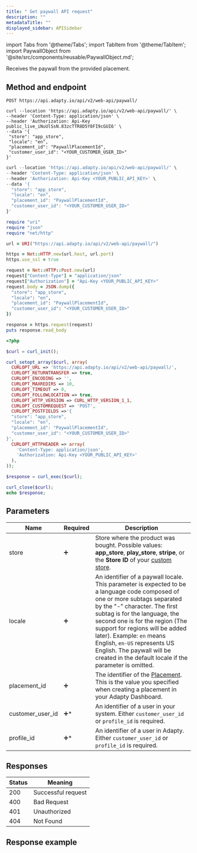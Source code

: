 ```yaml
---
title: " Get paywall API request"
description: ""
metadataTitle: ""
displayed_sidebar: APISidebar
---
```


import Tabs from '@theme/Tabs'; 
import TabItem from '@theme/TabItem'; 
import PaywallObject from '@site/src/components/reusable/PaywallObject.md';

Receives the paywall from the provided placement.

## Method and endpoint

```text
POST https://api.adapty.io/api/v2/web-api/paywall/
```

<Tabs> 
<TabItem value="shell" label="Shell" default>  

 ```shell
curl --location 'https://api.adapty.io/api/v2/web-api/paywall/' \
--header 'Content-Type: application/json' \
--header 'Authorization: Api-Key public_live_iNuUlSsN.83zcTTR8D5Y8FI9cGUI6' \
--data '{
  "store": "app_store",
  "locale": "en",
  "placement_id": "PaywallPlacementId",
  "customer_user_id": "<YOUR_CUSTOMER_USER_ID>"
}'
 ```

</TabItem>  
<TabItem value="javascript" label="Javascript" default>

```javascript
curl --location 'https://api.adapty.io/api/v2/web-api/paywall/' \
--header 'Content-Type: application/json' \
--header 'Authorization: Api-Key <YOUR_PUBLIC_API_KEY>' \
--data '{
  "store": "app_store",
  "locale": "en",
  "placement_id": "PaywallPlacementId",
  "customer_user_id": "<YOUR_CUSTOMER_USER_ID>"
}'
```

</TabItem>
<TabItem value="ruby" label="Ruby" default>

```ruby
require "uri"
require "json"
require "net/http"

url = URI("https://api.adapty.io/api/v2/web-api/paywall/")

https = Net::HTTP.new(url.host, url.port)
https.use_ssl = true

request = Net::HTTP::Post.new(url)
request["Content-Type"] = "application/json"
request["Authorization"] = "Api-Key <YOUR_PUBLIC_API_KEY>"
request.body = JSON.dump({
  "store": "app_store",
  "locale": "en",
  "placement_id": "PaywallPlacementId",
  "customer_user_id": "<YOUR_CUSTOMER_USER_ID>"
})

response = https.request(request)
puts response.read_body
```

</TabItem>  
<TabItem value="php" label="PHP" default>

```php
<?php

$curl = curl_init();

curl_setopt_array($curl, array(
  CURLOPT_URL => 'https://api.adapty.io/api/v2/web-api/paywall/',
  CURLOPT_RETURNTRANSFER => true,
  CURLOPT_ENCODING => '',
  CURLOPT_MAXREDIRS => 10,
  CURLOPT_TIMEOUT => 0,
  CURLOPT_FOLLOWLOCATION => true,
  CURLOPT_HTTP_VERSION => CURL_HTTP_VERSION_1_1,
  CURLOPT_CUSTOMREQUEST => 'POST',
  CURLOPT_POSTFIELDS =>'{
  "store": "app_store",
  "locale": "en",
  "placement_id": "PaywallPlacementId",
  "customer_user_id": "<YOUR_CUSTOMER_USER_ID>"
}',
  CURLOPT_HTTPHEADER => array(
    'Content-Type: application/json',
    'Authorization: Api-Key <YOUR_PUBLIC_API_KEY>'
  ),
));

$response = curl_exec($curl);

curl_close($curl);
echo $response;

```

</TabItem>   
</Tabs>

## Parameters

| Name             | Required           | Description                                                  |
| ---------------- | ------------------ | ------------------------------------------------------------ |
| store            | :heavy_plus_sign:  | Store where the product was bought. Possible values: **app_store**, **play_store**, **stripe**, or the **Store ID** of your [custom store](https://dev-docs.adapty.io/docs/initial-custom). |
| locale           | :heavy_plus_sign:  | An identifier of a paywall locale. This parameter is expected to be a language code composed of one or more subtags separated by the "-" character. The first subtag is for the language, the second one is for the region (The support for regions will be added later).  Example: `en` means English, `en-US` represents US English. The paywall will be created in the default locale if the parameter is omitted. |
| placement_id     | :heavy_plus_sign:  | The identifier of the [Placement](https://adapty.io/docs/placements). This is the value you specified when creating a placement in your Adapty Dashboard. |
| customer_user_id | :heavy_plus_sign:* | An identifier of a user in your system. Either `customer_user_id` or `profile_id` is required. |
| profile_id       | :heavy_plus_sign:* | An identifier of a user in Adapty. Either `customer_user_id` or `profile_id` is required. |

## Responses

| Status | Meaning            |
| ------ | ------------------ |
| 200    | Successful request |
| 400    | Bad Request        |
| 401    | Unauthorized       |
| 404    | Not Found          |

## Response example

<PaywallObject /> 
